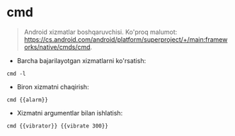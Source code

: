 # cmd

> Android xizmatlar boshqaruvchisi.
> Ko'proq malumot: <https://cs.android.com/android/platform/superproject/+/main:frameworks/native/cmds/cmd>.

- Barcha bajarilayotgan xizmatlarni ko'rsatish:

`cmd -l`

- Biron xizmatni chaqirish:

`cmd {{alarm}}`

- Xizmatni argumentlar bilan ishlatish:

`cmd {{vibrator}} {{vibrate 300}}`
